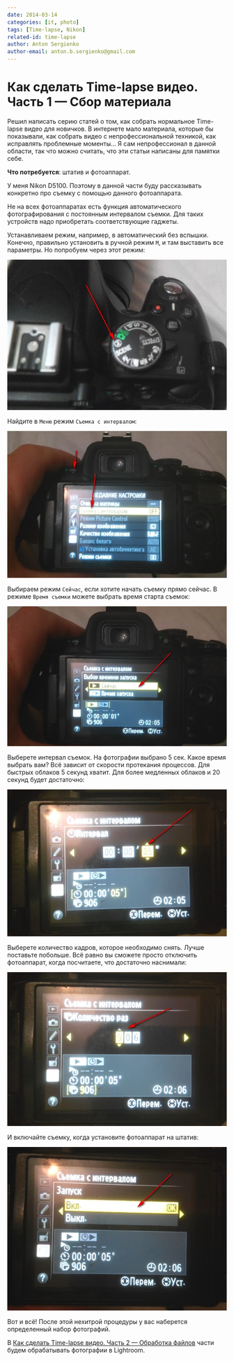 ```yaml
---
date: 2014-03-14
categories: [it, photo]
tags: [Time-lapse, Nikon]
related-id: time-lapse
author: Anton Sergienko
author-email: anton.b.sergienko@gmail.com
---
```


# Как сделать Time-lapse видео. Часть 1 — Сбор материала

Решил написать серию статей о том, как собрать нормальное Time-lapse видео для новичков. В интернете мало материала, которые бы показывали, как собрать видео с непрофессиональной техникой, как исправлять проблемные моменты… Я сам непрофессионал в данной области, так что можно считать, что эти статьи написаны для памятки себе.

**Что потребуется**: штатив и фотоаппарат.

У меня Nikon D5100. Поэтому в данной части буду рассказывать конкретно про съемку с помощью данного фотоаппарата.

Не на всех фотоаппаратах есть функция автоматического фотографирования с постоянным интервалом съемки. Для таких устройств надо приобретать соответствующие гаджеты.

Устанавливаем режим, например, в автоматический без вспышки. Конечно, правильно установить в ручной режим `M`, и там выставить все параметры. Но попробуем через этот режим:

![Режим без вспышки](img/camera_01.jpg)

Найдите в `Меню` режим `Съемка с интервалом`:

![Режим «Съемка с интервалом»](img/camera_02.jpg)

Выбираем режим `Сейчас`, если хотите начать съемку прямо сейчас. В режиме `Время съемки` можете выбрать время старта съемок:

![Режим «Сейчас для съемки с интервалом»](img/camera_03.jpg)

Выберете интервал съемок. На фотографии выбрано 5 сек. Какое время выбрать вам? Всё зависит от скорости протекания процессов. Для быстрых облаков 5 секунд хватит. Для более медленных облаков и 20 секунд будет достаточно:

![Выставление интервала между кадрами](img/camera_04.jpg)

Выберете количество кадров, которое необходимо снять. Лучше поставьте побольше. Всё равно вы сможете просто отключить фотоаппарат, когда посчитаете, что достаточно наснимали:

![Выставление количества кадров](img/camera_05.jpg)

И включайте съемку, когда установите фотоаппарат на штатив:

![Запуск съемки](img/camera_06.jpg)

Вот и всё! После этой нехитрой процедуры у вас наберется определенный набор фотографий.

В [Как сделать Time-lapse видео. Часть 2 — Обработка файлов](https://github.com/Harrix/harrix.dev-blog-2014/blob/main/how-to-make-time-lapse-2/how-to-make-time-lapse-2.md) части будем обрабатывать фотографии в Lightroom.

